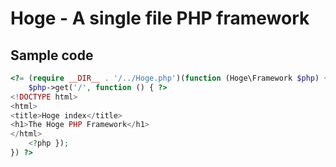 # Hoge - A single file PHP framework

## Sample code

```php
<?= (require __DIR__ . '/../Hoge.php')(function (Hoge\Framework $php) {
    $php->get('/', function () { ?>
<!DOCTYPE html>
<html>
<title>Hoge index</title>
<h1>The Hoge PHP Framework</h1>
</html>
    <?php });
}) ?>
```
